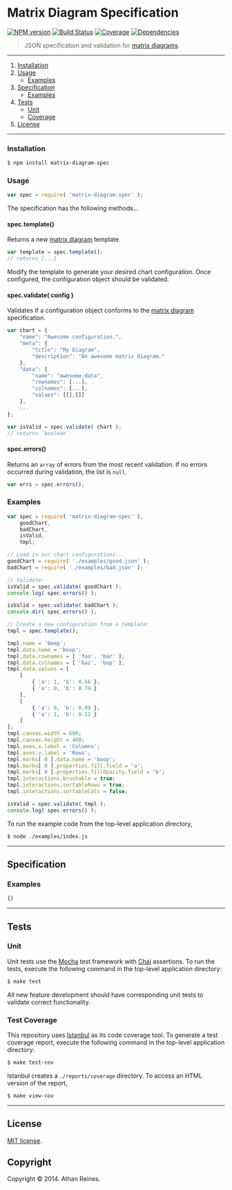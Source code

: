 Matrix Diagram Specification
====
[![NPM version][npm-image]][npm-url] [![Build Status][travis-image]][travis-url] [![Coverage][coveralls-image]][coveralls-url] [![Dependencies][dependencies-image]][dependencies-url]

> JSON specification and validation for [matrix diagrams](https://github.com/figure-io/polymer-matrix-diagram).

---
1. 	[Installation](#installation)
1. 	[Usage](#usage)
	- 	[Examples](#usage-examples)
1. 	[Specification](#specification)
	-	[Examples](#spec-examples)
1. 	[Tests](#tests)
	-	[Unit](#unit)
	-	[Coverage](#test-coverage)
1. 	[License](#license)


---
### Installation

``` bash
$ npm install matrix-diagram-spec
```

### Usage

``` javascript
var spec = require( 'matrix-diagram-spec' );
```

The specification has the following methods...


<a name="method-template"></a>
#### spec.template()

Returns a new [matrix diagram](https://github.com/figure-io/polymer-matrix-diagram) template.

``` javascript
var template = spec.template();
// returns {...}
```

Modify the template to generate your desired chart configuration. Once configured, the configuration object should be validated.


<a name="method-validate"></a>
#### spec.validate( config )

Validates if a configuration object conforms to the [matrix diagram](https://github.com/figure-io/polymer-matrix-diagram) specification.

``` javascript
var chart = {
	"name": "Awesome configuration.",
	"meta": {
		"title": "My Diagram",
		"description": "An awesome matrix diagram."
	},
	"data": {
		"name": "awesome-data",
		"rownames": [...],
		"colnames": [...],
		"values": [[],[]]
	},
	...
};

var isValid = spec.validate( chart );
// returns `boolean`
```


<a name="method-errors"></a>
#### spec.errors()

Returns an `array` of errors from the most recent validation. If no errors occurred during validation, the list is `null`.

``` javascript
var errs = spec.errors();
```


<a name="usage-examples"></a>
### Examples

``` javascript
var spec = require( 'matrix-diagram-spec' ),
	goodChart,
	badChart,
	isValid,
	tmpl;

// Load in our chart configurations...
goodChart = require( './examples/good.json' );
badChart = require( './examples/bad.json' );

// Validate:
isValid = spec.validate( goodChart );
console.log( spec.errors() );

isValid = spec.validate( badChart );
console.dir( spec.errors() );

// Create a new configuration from a template:
tmpl = spec.template();

tmpl.name = 'Beep';
tmpl.data.name = 'boop';
tmpl.data.rownames = [ 'foo', 'bar' ];
tmpl.data.colnames = [ 'baz', 'bop' ];
tmpl.data.values = [
	[ 
		{ 'a': 1, 'b': 0.56 },
		{ 'a': 0, 'b': 0.79 }
	],
	[ 
		{ 'a': 0, 'b': 0.99 },
		{ 'a': 1, 'b': 0.12 }
	]
];
tmpl.canvas.width = 600;
tmpl.canvas.height = 400;
tmpl.axes.x.label = 'Columns';
tmpl.axes.y.label = 'Rows';
tmpl.marks[ 0 ].data.name = 'boop';
tmpl.marks[ 0 ].properties.fill.field = 'a';
tmpl.marks[ 0 ].properties.fillOpacity.field = 'b';
tmpl.interactions.brushable = true;
tmpl.interactions.sortableRows = true;
tmpl.interactions.sortableCols = false;

isValid = spec.validate( tmpl );
console.log( spec.errors() );
```

To run the example code from the top-level application directory,

``` bash
$ node ./examples/index.js
```


---
## Specification



<a name="spec-examples"></a>
### Examples

``` javascript
{}
```

---
## Tests

### Unit

Unit tests use the [Mocha](http://mochajs.org) test framework with [Chai](http://chaijs.com) assertions. To run the tests, execute the following command in the top-level application directory:

``` bash
$ make test
```

All new feature development should have corresponding unit tests to validate correct functionality.


### Test Coverage

This repository uses [Istanbul](https://github.com/gotwarlost/istanbul) as its code coverage tool. To generate a test coverage report, execute the following command in the top-level application directory:

``` bash
$ make test-cov
```

Istanbul creates a `./reports/coverage` directory. To access an HTML version of the report,

``` bash
$ make view-cov
```

---
## License

[MIT license](http://opensource.org/licenses/MIT). 


## Copyright

Copyright &copy; 2014. Athan Reines.



[npm-image]: http://img.shields.io/npm/v/matrix-diagram-spec.svg
[npm-url]: https://npmjs.org/package/matrix-diagram-spec

[travis-image]: http://img.shields.io/travis/figure-io/matrix-diagram-spec/master.svg
[travis-url]: https://travis-ci.org/figure-io/matrix-diagram-spec

[coveralls-image]: https://img.shields.io/coveralls/figure-io/matrix-diagram-spec/master.svg
[coveralls-url]: https://coveralls.io/r/figure-io/matrix-diagram-spec?branch=master

[dependencies-image]: http://img.shields.io/david/figure-io/matrix-diagram-spec.svg
[dependencies-url]: https://david-dm.org/figure-io/matrix-diagram-spec

[dev-dependencies-image]: http://img.shields.io/david/dev/figure-io/matrix-diagram-spec.svg
[dev-dependencies-url]: https://david-dm.org/dev/figure-io/matrix-diagram-spec

[github-issues-image]: http://img.shields.io/github/issues/figure-io/matrix-diagram-spec.svg
[github-issues-url]: https://github.com/figure-io/matrix-diagram-spec/issues
